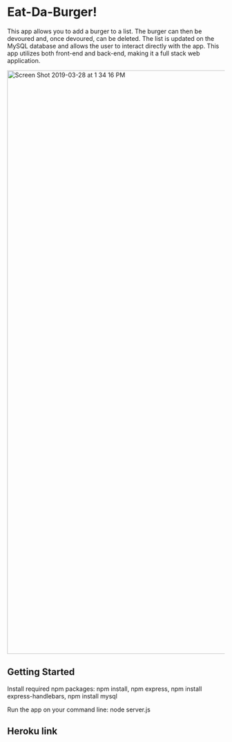 # Eat-Da-Burger!

This app allows you to add a burger to a list.  The burger can then be devoured and, once devoured, can be deleted.  The list is updated on the MySQL database and allows the user to interact directly with the app.  This app utilizes both front-end and back-end, making it a full stack web application.

<img width="1349" alt="Screen Shot 2019-03-28 at 1 34 16 PM" src="https://user-images.githubusercontent.com/44039173/55190974-333e3000-515e-11e9-8543-15671351bc6a.png">

## Getting Started

Install required npm packages: npm install, npm express, npm install express-handlebars, npm install mysql



Run the app on your command line: node server.js



## Heroku link


